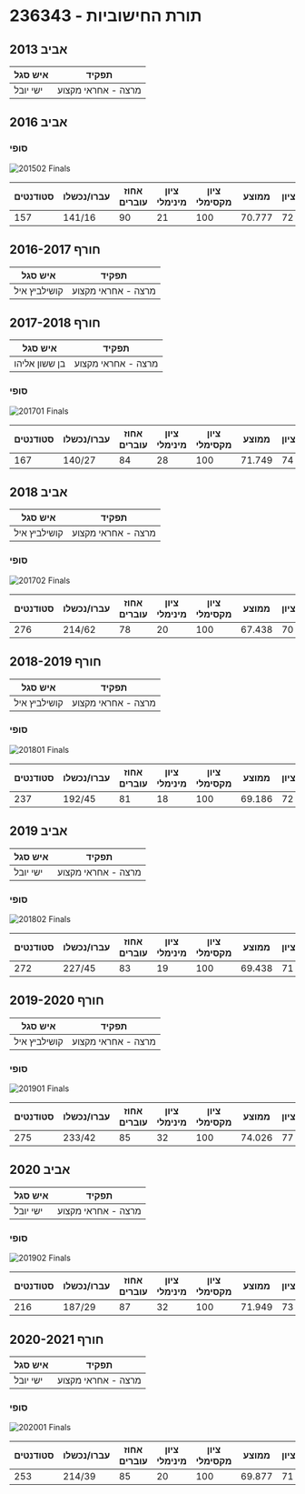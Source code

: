 # 236343 - תורת החישוביות

## אביב 2013

| איש סגל | תפקיד |
| ---- | ---- |
| ישי יובל | מרצה - אחראי מקצוע |

## אביב 2016

### סופי

![201502 Finals](201502/Finals.png)

| סטודנטים | עברו/נכשלו | אחוז עוברים | ציון מינימלי | ציון מקסימלי | ממוצע | חציון |
| ---- | ---- | ---- | ---- | ---- | ---- | ---- |
| 157 | 141/16 | 90 | 21 | 100 | 70.777 | 72 |

## חורף 2016-2017

| איש סגל | תפקיד |
| ---- | ---- |
| קושילביץ איל | מרצה - אחראי מקצוע |

## חורף 2017-2018

| איש סגל | תפקיד |
| ---- | ---- |
| בן ששון אליהו | מרצה - אחראי מקצוע |

### סופי

![201701 Finals](201701/Finals.png)

| סטודנטים | עברו/נכשלו | אחוז עוברים | ציון מינימלי | ציון מקסימלי | ממוצע | חציון |
| ---- | ---- | ---- | ---- | ---- | ---- | ---- |
| 167 | 140/27 | 84 | 28 | 100 | 71.749 | 74 |

## אביב 2018

| איש סגל | תפקיד |
| ---- | ---- |
| קושילביץ איל | מרצה - אחראי מקצוע |

### סופי

![201702 Finals](201702/Finals.png)

| סטודנטים | עברו/נכשלו | אחוז עוברים | ציון מינימלי | ציון מקסימלי | ממוצע | חציון |
| ---- | ---- | ---- | ---- | ---- | ---- | ---- |
| 276 | 214/62 | 78 | 20 | 100 | 67.438 | 70 |

## חורף 2018-2019

| איש סגל | תפקיד |
| ---- | ---- |
| קושילביץ איל | מרצה - אחראי מקצוע |

### סופי

![201801 Finals](201801/Finals.png)

| סטודנטים | עברו/נכשלו | אחוז עוברים | ציון מינימלי | ציון מקסימלי | ממוצע | חציון |
| ---- | ---- | ---- | ---- | ---- | ---- | ---- |
| 237 | 192/45 | 81 | 18 | 100 | 69.186 | 72 |

## אביב 2019

| איש סגל | תפקיד |
| ---- | ---- |
| ישי יובל | מרצה - אחראי מקצוע |

### סופי

![201802 Finals](201802/Finals.png)

| סטודנטים | עברו/נכשלו | אחוז עוברים | ציון מינימלי | ציון מקסימלי | ממוצע | חציון |
| ---- | ---- | ---- | ---- | ---- | ---- | ---- |
| 272 | 227/45 | 83 | 19 | 100 | 69.438 | 71 |

## חורף 2019-2020

| איש סגל | תפקיד |
| ---- | ---- |
| קושילביץ איל | מרצה - אחראי מקצוע |

### סופי

![201901 Finals](201901/Finals.png)

| סטודנטים | עברו/נכשלו | אחוז עוברים | ציון מינימלי | ציון מקסימלי | ממוצע | חציון |
| ---- | ---- | ---- | ---- | ---- | ---- | ---- |
| 275 | 233/42 | 85 | 32 | 100 | 74.026 | 77 |

## אביב 2020

| איש סגל | תפקיד |
| ---- | ---- |
| ישי יובל | מרצה - אחראי מקצוע |

### סופי

![201902 Finals](201902/Finals.png)

| סטודנטים | עברו/נכשלו | אחוז עוברים | ציון מינימלי | ציון מקסימלי | ממוצע | חציון |
| ---- | ---- | ---- | ---- | ---- | ---- | ---- |
| 216 | 187/29 | 87 | 32 | 100 | 71.949 | 73 |

## חורף 2020-2021

| איש סגל | תפקיד |
| ---- | ---- |
| ישי יובל | מרצה - אחראי מקצוע |

### סופי

![202001 Finals](202001/Finals.png)

| סטודנטים | עברו/נכשלו | אחוז עוברים | ציון מינימלי | ציון מקסימלי | ממוצע | חציון |
| ---- | ---- | ---- | ---- | ---- | ---- | ---- |
| 253 | 214/39 | 85 | 20 | 100 | 69.877 | 71 |

